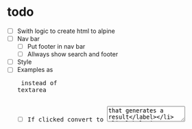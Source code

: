 # todo

- [ ] Swith logic to create html to alpine
- [ ] Nav bar
  - [ ] Put footer in nav bar
  - [ ] Allways show search and footer
- [ ] Style
- [ ] Examples as <pre> instead of textarea
  - [ ] If clicked convert to <textarea> that generates a result
  - [ ] If clicked away convert back to pre

# maybe
- [ ] If the search is found on a category open the category.
- [ ] Make a playground
- [ ] Add button for random functions instead of empty search
  - [ ] Empty search shows empty results
  
# done

- [x] Limit the length of the search element, to the longest function to be found.
- [x] Search depending upper and lower case
- [x] Return the title to links
- [x] Add titles to sections
- [x] Change buttons to links and some titles to plain text without link
  - [x] Links in nav
  - [x] Links in doc
  - [x] Links in search (should be the same as links in nav) 
- [x] Hide show nav elements according to search
  - [x] Remove results
  - [x] Make a filter to check if the search is found within the elements of a category
- [x] Full document on a single pass
  - [x] Initial test
  - [x] Sort alphabetically 
- [x] Layout
- [x] If a button is clicked, leave search as is and display the result.
- [x] Pick random if nothing is searched
- [x] Fix the case with sparse
  - [x] If a search is made and finds one result make the display that result.
- [x] Lowercase
- [x] Put title -> description in all buttons.